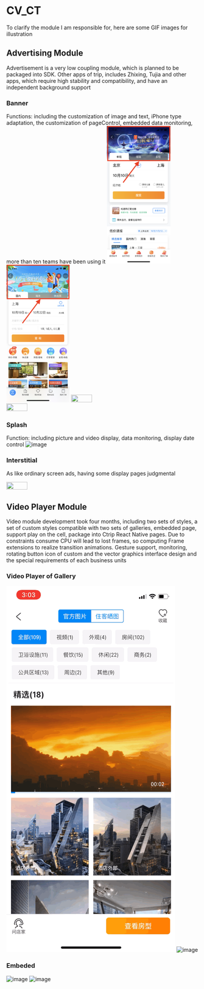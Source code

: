 # CV_CT

To clarify the module I am responsible for, here are some GIF images for illustration
## Advertising Module
Advertisement is a very low coupling module, which is planned to be packaged into SDK. Other apps of trip, includes Zhixing, Tujia and other apps, which require high stability and compatibility, and have an independent background support
### Banner
Functions: including the customization of image and text, iPhone type adaptation, the customization of pageControl, embedded data monitoring, more than ten teams have been using it
<img src="https://github.com/BrookeMa/CV_CT/blob/main/GIF/IMG_2579.PNG" width="33%" height="33%">
<img src="https://github.com/BrookeMa/CV_CT/blob/main/GIF/IMG_2578.PNG" width="33%" height="33%">
<img src="https://github.com/BrookeMa/CV_CT/blob/main/GIF/IMG_2581.PNG" width="33%" height="33%">
<img src="https://github.com/BrookeMa/CV_CT/blob/main/GIF/IMG_2592.PNG" width="33%" height="33%">

### Splash
Function: including picture and video display, data monitoring, display date control
![image](https://github.com/BrookeMa/CV_CT/blob/main/GIF/IMB_ztJJnq.GIF)

### Interstitial
As like ordinary screen ads, having some display pages judgmental

<img src="https://github.com/BrookeMa/CV_CT/blob/main/GIF/IMG_2641.PNG" width="33%" height="33%">

## Video Player Module
Video module development took four months, including two sets of styles, a set of custom styles compatible with two sets of galleries, embedded page, support play on the cell, package into Ctrip React Native pages. Due to constraints consume CPU will lead to lost frames, so computing Frame extensions to realize transition animations. Gesture support, monitoring, rotating button icon of custom and the vector graphics interface design and the special requirements of each business units
### Video Player of Gallery
![image](https://github.com/BrookeMa/CV_CT/blob/main/GIF/IMB_wDdjFp.GIF)
![image](https://github.com/BrookeMa/CV_CT/blob/main/GIF/IMB_NvRJzn.GIF)

### Embeded
![image](https://github.com/BrookeMa/CV_CT/blob/main/GIF/IMB_lYDmf6.GIF)
![image](https://github.com/BrookeMa/CV_CT/blob/main/GIF/IMB_6FUFSZ.GIF)

